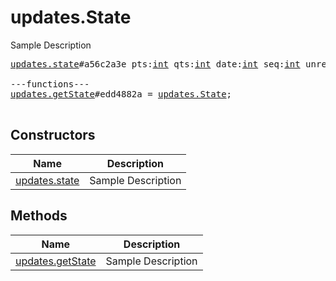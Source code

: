 # updates.State

Sample Description

<pre>
<a href="../constructor/updates.state">updates.state</a>#a56c2a3e pts:<a href="../type/int.md">int</a> qts:<a href="../type/int.md">int</a> date:<a href="../type/int.md">int</a> seq:<a href="../type/int.md">int</a> unread_count:<a href="../type/int.md">int</a> = <a href="../type/updates.State.md">updates.State</a>;

---functions---
<a href="../method/updates.getState">updates.getState</a>#edd4882a = <a href="../type/updates.State.md">updates.State</a>;

</pre>

## Constructors

| Name | Description |
|------|-------------|
| [updates.state](../constructor/updates.state.md) | Sample Description |

## Methods

| Name | Description |
|------|-------------|
| [updates.getState](../method/updates.getState.md) | Sample Description |
